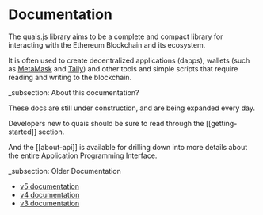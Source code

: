 # Documentation

The quais.js library aims to be a complete and compact library
for interacting with the Ethereum Blockchain and its ecosystem.

It is often used to create decentralized applications (dapps),
wallets (such as [MetaMask](https://metamask.io/) and [Tally](https://tallyho.org)) and
other tools and simple scripts that require reading and writing
to the blockchain.

\_subsection: About this documentation?

These docs are still under construction, and are being expanded
every day.

Developers new to quais should be sure to read through the
[[getting-started]] section.

And the [[about-api]] is available for drilling down into more details
about the entire Application Programming Interface.

\_subsection: Older Documentation

-   [v5 documentation](link-docs-v5)
-   [v4 documentation](link-docs-v4)
-   [v3 documentation](link-docs-v3)
